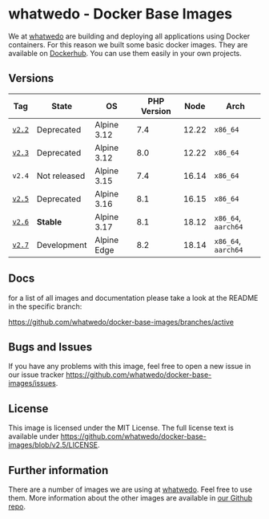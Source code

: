 # whatwedo - Docker Base Images

We at [whatwedo](https://whatwedo.ch/) are building and deploying all applications using Docker containers. For this reason we built some basic docker images. They are available on [Dockerhub](https://hub.docker.com/u/whatwedo/). You can use them easily in your own projects.


## Versions

| Tag | State | OS | PHP Version | Node | Arch |
|---|---|---|---|---|---|
| [`v2.2`](https://github.com/whatwedo/docker-base-images/tree/v2.2) | Deprecated | Alpine 3.12 | 7.4 | 12.22 | `x86_64` |
| [`v2.3`](https://github.com/whatwedo/docker-base-images/tree/v2.3) | Deprecated | Alpine 3.12 | 8.0 | 12.22 | `x86_64` |
| `v2.4` | Not released | Alpine 3.15 | 7.4 | 16.14 | `x86_64` |
| [`v2.5`](https://github.com/whatwedo/docker-base-images/tree/v2.5) | Deprecated | Alpine 3.16 | 8.1 | 16.15 | `x86_64` |
| [`v2.6`](https://github.com/whatwedo/docker-base-images/tree/v2.6) | **Stable** | Alpine 3.17 | 8.1 | 18.12 | `x86_64`, `aarch64` |
| [`v2.7`](https://github.com/whatwedo/docker-base-images/tree/v2.7) | Development | Alpine Edge | 8.2 | 18.14 | `x86_64`, `aarch64` |

## Docs

for a list of all images and documentation please take a look at the README in the specific branch:

https://github.com/whatwedo/docker-base-images/branches/active


## Bugs and Issues

If you have any problems with this image, feel free to open a new issue in our issue tracker https://github.com/whatwedo/docker-base-images/issues.


## License

This image is licensed under the MIT License. The full license text is available under https://github.com/whatwedo/docker-base-images/blob/v2.5/LICENSE.


## Further information

There are a number of images we are using at [whatwedo](https://whatwedo.ch/). Feel free to use them. More information about the other images are available in [our Github repo](https://github.com/whatwedo/docker-base-images).
